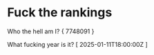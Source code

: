 # Fuck the rankings

Who the hell am I?
{ 7748091 }

What fucking year is it?
[ 2025-01-11T18:00:00Z ]
